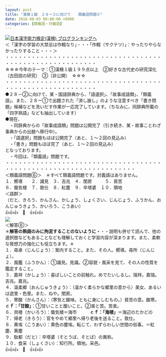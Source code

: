 ```yaml
---
layout: post
title: "漢検１級　２８ー②に向けて　　類義語問題⑥"
date: 2016-08-03 00:00:00 +0900
categories: [類義語・対義語]
---
```


[![](/syuusyuu9701/assets/images/漢検１級-２８ー②に向けて-類義語問題⑥-br_c_3028_1.gif)](http://blog.with2.net/link.php?1659096:3028 "日本漢字能力検定(漢検) ブログランキングへ")[日本漢字能力検定(漢検) ブログランキングへ](http://blog.with2.net/link.php?1659096:3028)  
＜「漢字の学習の大禁忌は作輟なり」・・・「作輟（サクテツ）」：やったりやらなかったりすること・・・＞  
・・・・・・・・・・・・・・・・・・・・・・・・・・・・・・・・・・・・・・・・・・・・・・・・・・・・・・・・・  
☆☆☆今年のテーマ：①漢検１級１９９点以上　②好きな古代史の研究深化（古田説の研究）　③（非公開）　☆☆☆　　  
・・・・・・・・・・・・・・・・・・・・・・・・・・・・・・・・・・・・・・・・・・・・・・・・・・・・・・・・・  
●２８－②に向けて、某・国語辞典から、「語選択」、「故事成語類」、「類義語」、また、２８ー①で出題された「済し崩し」のような注意すべき「書き問題」候補などを洗いだす作業が一応完了しています。（ちなみに、同辞典所載の「四字熟語」なども抽出しています）  
●現在、  
　・同辞典からの「故事成語類」問題は公開完了（引き続き、某・故事ことわざ事典からの出題へ移行中）。  
　・「語選択」問題もほぼ公開完了（あと、１～２回の見込み）  
　・「書き」問題もほぼ完了（あと、１～２回の見込み）  
となっております。  
　・今回は、「類義語」問題です。  
・・・・・・・・・・・・・・・・・・・・・・・・・・・・・・・・・・・・・・・・・・・・・・・・・・・・・・・・・・・・・・・・・・  
＜類義語問題⑥＞　＊すべて類義語問題です。対義語はありません。  
１．嚮導　　２．識見　３．吉兆　４．閨房　　　５．貧苦　  
６．蜃気楼　７．致仕　８．紅塵　９．卒塔婆　１０．領地  
＜語群＞  
（だと、きろう、かんさん、かしょう、しょくさい、じんじょう、ふうかん、おんじゅうきょう、かいろう、こうあい）  
👍👍👍　🐒　👍👍👍  
![](/syuusyuu9701/assets/images/漢検１級-２８ー②に向けて-類義語問題⑥-9678517eda878736769125786aa722ff.png)  
＜解答⑥＞  
＊**解答の熟語のみに拘泥することのないように・**・・説明も併せて読んで、他の選択肢などもあることなども理解しておくと学習内容が深まります。また、柔軟な発想力の強化にも役立ちます。＊  
１．尋承（じんじょう）：案内すること。また、その人。嚮導。尋所（じんじょ）。  
２．風鑑（ふうかん）：①識見。見識。②容貌・風采を見て、その人の性質を鑑定すること。  
３．嘉祥（かしょう）：喜ばしいことの前触れ。めでたいしるし。瑞祥。嘉瑞。吉兆。嘉兆。  
４．温柔郷（おんじゅうきょう）：（温かく柔らかな郷里の意から）美女、あるいは遊里・色里。また、ねや。閨房。  
５．寒酸（かんさん）：（寒気と酸味。ともに身にしむもの。）貧苦の意。酸寒。**ｃｆ：「甘酸」**：①甘いことと酸いこと。②楽と苦。苦楽。  
６．貝楼（かいろう）：蜃気楼＝海市　　　**ｃｆ：「海楼」**＝海辺のたかどの  
７．帰老（きろう）：官をやめて郷里へ帰り老後を送ること。致仕。  
８．黄埃（こうあい）：黄色の塵埃。転じて、わずらわしい世間の俗事。＝紅塵、黄塵  
９．駄都（だと）：卒塔婆（そとうば、そとば）の異称。  
１０．食采（しょくさい）：知行所。領地。采邑。  
👍👍👍　🐒　👍👍👍  